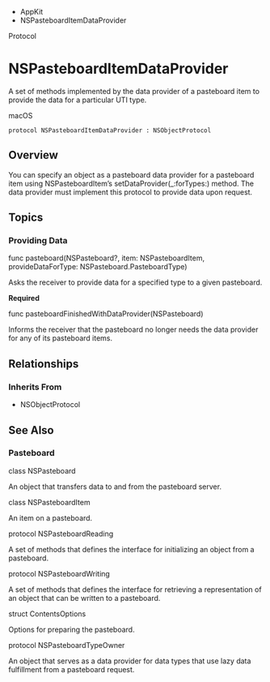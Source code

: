 

- AppKit
-  NSPasteboardItemDataProvider 

Protocol

# NSPasteboardItemDataProvider

A set of methods implemented by the data provider of a pasteboard item to provide the data for a particular UTI type.

macOS

``` source
protocol NSPasteboardItemDataProvider : NSObjectProtocol
```

## Overview

You can specify an object as a pasteboard data provider for a pasteboard item using NSPasteboardItem’s setDataProvider(_:forTypes:) method. The data provider must implement this protocol to provide data upon request.

## Topics

### Providing Data

func pasteboard(NSPasteboard?, item: NSPasteboardItem, provideDataForType: NSPasteboard.PasteboardType)

Asks the receiver to provide data for a specified type to a given pasteboard.

**Required**

func pasteboardFinishedWithDataProvider(NSPasteboard)

Informs the receiver that the pasteboard no longer needs the data provider for any of its pasteboard items.

## Relationships

### Inherits From

- NSObjectProtocol

## See Also

### Pasteboard

class NSPasteboard

An object that transfers data to and from the pasteboard server.

class NSPasteboardItem

An item on a pasteboard.

protocol NSPasteboardReading

A set of methods that defines the interface for initializing an object from a pasteboard.

protocol NSPasteboardWriting

A set of methods that defines the interface for retrieving a representation of an object that can be written to a pasteboard.

struct ContentsOptions

Options for preparing the pasteboard.

protocol NSPasteboardTypeOwner

An object that serves as a data provider for data types that use lazy data fulfillment from a pasteboard request.

